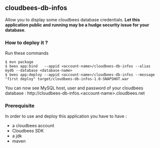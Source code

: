 ## cloudbees-db-infos

Allow you to display some cloudbees database credentials. **Let this application public and running may be a hudge
security issue for your database**.

### How to deploy it ?

Run these commands

    $ mvn package
    $ bees app:bind   --appid <account-name>/cloudbees-db-infos --alias mydb --database <database-name>
    $ bees app:deploy --appid <account-name>/cloudbees-db-infos --message "first deploy" target/cloudbees-db-infos-1.0-SNAPSHOT.war

You can now see MySQL host, user and password of your cloudbees database : http://cloudbees-db-infos.&lt;account-name>.cloudbees.net

### Prerequisite

In order to use and deploy this application you have to have :

* a cloudbees account
* Cloudbees SDK
* a jdk
* maven
